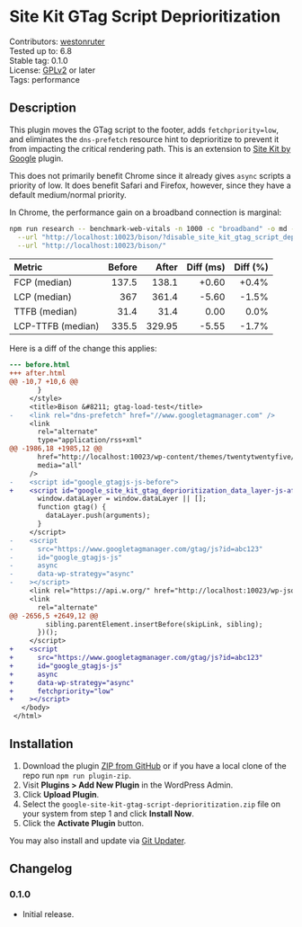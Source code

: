 # Site Kit GTag Script Deprioritization #

Contributors: [westonruter](https://profile.wordpress.org/westonruter)  
Tested up to: 6.8  
Stable tag:   0.1.0  
License:      [GPLv2](https://www.gnu.org/licenses/gpl-2.0.html) or later  
Tags:         performance

## Description ##

This plugin moves the GTag script to the footer, adds `fetchpriority=low`, and eliminates the `dns-prefetch` resource hint to deprioritize to prevent it from impacting the critical rendering path. This is an extension to [Site Kit by Google](https://wordpress.org/plugins/google-site-kit/) plugin.

This does not primarily benefit Chrome since it already gives `async` scripts a priority of low. It does benefit Safari and Firefox, however, since they have a default medium/normal priority.

In Chrome, the performance gain on a broadband connection is marginal:

```bash
npm run research -- benchmark-web-vitals -n 1000 -c "broadband" -o md --diff \
  --url "http://localhost:10023/bison/?disable_site_kit_gtag_script_deprioritization=1" \
  --url "http://localhost:10023/bison/"
```

| Metric            | Before |  After | Diff (ms) | Diff (%) |
|:------------------|-------:|-------:|----------:|---------:|
| FCP (median)      |  137.5 |  138.1 |     +0.60 |    +0.4% |
| LCP (median)      |    367 |  361.4 |     -5.60 |    -1.5% |
| TTFB (median)     |   31.4 |   31.4 |      0.00 |     0.0% |
| LCP-TTFB (median) |  335.5 | 329.95 |     -5.55 |    -1.7% |

Here is a diff of the change this applies:

```diff
--- before.html
+++ after.html
@@ -10,7 +10,6 @@
       }
     </style>
     <title>Bison &#8211; gtag-load-test</title>
-    <link rel="dns-prefetch" href="//www.googletagmanager.com" />
     <link
       rel="alternate"
       type="application/rss+xml"
@@ -1986,18 +1985,12 @@
       href="http://localhost:10023/wp-content/themes/twentytwentyfive/style.css?ver=1.2"
       media="all"
     />
-    <script id="google_gtagjs-js-before">
+    <script id="google_site_kit_gtag_deprioritization_data_layer-js-after">
       window.dataLayer = window.dataLayer || [];
       function gtag() {
         dataLayer.push(arguments);
       }
     </script>
-    <script
-      src="https://www.googletagmanager.com/gtag/js?id=abc123"
-      id="google_gtagjs-js"
-      async
-      data-wp-strategy="async"
-    ></script>
     <link rel="https://api.w.org/" href="http://localhost:10023/wp-json/" />
     <link
       rel="alternate"
@@ -2656,5 +2649,12 @@
         sibling.parentElement.insertBefore(skipLink, sibling);
       })();
     </script>
+    <script
+      src="https://www.googletagmanager.com/gtag/js?id=abc123"
+      id="google_gtagjs-js"
+      async
+      data-wp-strategy="async"
+      fetchpriority="low"
+    ></script>
   </body>
 </html>
```

## Installation ##

1. Download the plugin [ZIP from GitHub](https://github.com/westonruter/google-site-kit-gtag-script-deprioritization/archive/refs/heads/main.zip) or if you have a local clone of the repo run `npm run plugin-zip`.
2. Visit **Plugins > Add New Plugin** in the WordPress Admin.
3. Click **Upload Plugin**.
4. Select the `google-site-kit-gtag-script-deprioritization.zip` file on your system from step 1 and click **Install Now**.
5. Click the **Activate Plugin** button.

You may also install and update via [Git Updater](https://git-updater.com/).

## Changelog ##

### 0.1.0 ###

* Initial release.
